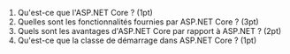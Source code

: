 1. Qu'est-ce que l'ASP.NET Core ? (1pt)
2. Quelles sont les fonctionnalités fournies par ASP.NET Core ? (3pt)
3. Quels sont les avantages d'ASP.NET Core par rapport à ASP.NET ? (2pt)
4. Qu'est-ce que la classe de démarrage dans ASP.NET Core ? (1pt)